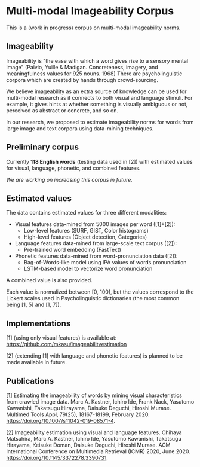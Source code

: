 # Multi-modal Imageability Corpus

This is a (work in progress) corpus on multi-modal imageability norms. 

## Imageability 

Imageability is "the ease with which a word gives rise to a sensory mental image" (Paivio, Yuille & Madigan. Concreteness, imagery, and meaningfulness values for 925 nouns. 1968) There are psycholinguistic corpora which are created by hands through crowd-sourcing. 

We believe imageability as an extra source of knowledge can be used for multi-modal research as it connects to both visual and language stimuli. For example, it gives hints at whether something is visually ambiguous or not, perceived as abstract or concrete, and so on.

In our research, we proposed to estimate imageability norms for words from large image and text corpora using data-mining techniques.

## Preliminary corpus

Currently __118 English words__ (testing data used in [2]) with estimated values for visual, language, phonetic, and combined features.

_We are working on increasing this corpus in future._

## Estimated values

The data contains estimated values for three different modalities:

- Visual features data-mined from 5000 images per word ([1]+[2]): 
	- Low-level features (SURF, GIST, Color histograms)
	- High-level features (Object detection, Categories)
- Language features data-mined from large-scale text corpus ([2]):
	- Pre-trained word embedding (FastText)
- Phonetic features data-mined from word-pronunciation data ([2]):
	- Bag-of-Words-like model using IPA values of words pronunciation
	- LSTM-based model to vectorize word pronunciation

A combined value is also provided.

Each value is normalized between [0, 100], but the values correspond to the Lickert scales used in Psycholinguistic dictionaries (the most common being [1, 5] and [1, 7]).

## Implementations

[1] (using only visual features) is available at: https://github.com/mkasu/imageabilityestimation

[2] (extending [1] with language and phonetic features) is planned to be made available in future.

## Publications

[1] Estimating the imageability of words by mining visual characteristics from crawled image data. Marc A. Kastner, Ichiro Ide, Frank Nack, Yasutomo Kawanishi, Takatsugu Hirayama, Daisuke Deguchi, Hiroshi Murase. Multimed Tools Appl, 79(25), 18167-18199, February 2020. https://doi.org/10.1007/s11042-019-08571-4.

[2] Imageability estimation using visual and language features. Chihaya Matsuhira, Marc A. Kastner, Ichiro Ide, Yasutomo Kawanishi, Takatsugu Hirayama, Keisuke Doman, Daisuke Deguchi, Hiroshi Murase. ACM International Conference on Multimedia Retrieval (ICMR) 2020, June 2020. https://doi.org/10.1145/3372278.3390731.
